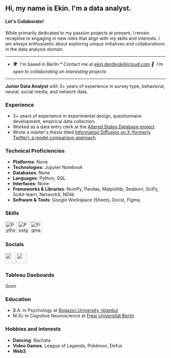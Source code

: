 Hi, my name is Ekin. I'm a data analyst.
------------

#### Let's Collaborate!

While primarily dedicated to my passion projects at present, I remain receptive to engaging in new roles that align with my skills and interests. I am always enthusiastic about exploring unique initiatives and collaborations in the data analysis domain.

------------

 * 🌍  I'm based in Berlin * Contact me at [ekin.derdiyok@icloud.com](mailto:ekin.derdiyok@icloud.com) *🤝  I'm open to collaborating on interesting projects* 

------------

**Junior Data Analyst** with 3+ years of experience in survey type, behavioral, neural, social media, and network data.

### Experience

- 3+ years of experience in experimental design, questionnaire development, empirical data collection.
- Worked as a data entry clerk at the [Altered States Database project](https://osf.io/8mbru/).
- Wrote a master's thesis titled [Information Diffusion on X (formerly Twitter): a model comparison approach](https://github.com/ekinderdiyok/information-diffusion-on-twitter).

### Technical Proficiencies

- **Platforms**: None
- **Technologies**: Jupyter Notebook
- **Databases**: None
- **Languages**: Python, SQL
- **Interfaces**: None
- **Frameworks & Libraries**: NumPy, Pandas, Matplotlib, Seaborn, SciPy, Scikit-learn, NetworkX, NDlib
- **Software & Tools**: Google Workspace (Sheets, Docs), Figma,

### Skills  

<p align="left"> 
 <a href="https://www.python.org/" target="_blank" rel="noreferrer"><img src="https://raw.githubusercontent.com/danielcranney/readme-generator/main/public/icons/skills/python-colored.svg" width="36" height="36" alt="Python" /></a>
 <a href="https://www.postgresql.org/" target="_blank" rel="noreferrer"><img src="https://raw.githubusercontent.com/danielcranney/readme-generator/main/public/icons/skills/postgresql-colored.svg" width="36" height="36" alt="PostgreSQL" /></a> 
 <a href="https://www.figma.com/" target="_blank" rel="noreferrer"><img src="https://raw.githubusercontent.com/danielcranney/readme-generator/main/public/icons/skills/figma-colored.svg" width="36" height="36" alt="Figma" /></a> 
</p> 

### Socials  <p align="left"> <a href="https://www.github.com/ekinderdiyok" target="_blank" rel="noreferrer"><img src="https://raw.githubusercontent.com/danielcranney/readme-generator/main/public/icons/socials/github.svg" width="32" height="32" /></a> <a href="https://www.linkedin.com/in/ekinderdiyok/" target="_blank" rel="noreferrer"><img src="https://raw.githubusercontent.com/danielcranney/readme-generator/main/public/icons/socials/linkedin.svg" width="32" height="32" /></a> </p>

### Tableau Dasboards
Soon

### Education
- B.A. in Psychology at [Bogazici University, Istanbul](https://bogazici.edu.tr/en_US/Content/Academic/Undergraduate_Catalogue/Faculty_of_Arts_and_Sciences/Department_of_Psychology)
- M.Sc in Cognitive Neuroscience at [Freie Universität Berlin](https://ewi-psy.fu-berlin.de/mcnb)

### Hobbies and interests
- **Dancing**: Bachata
- **Video Games**: League of Legends, Pokémon, Dofus
- **Web3**:
 

